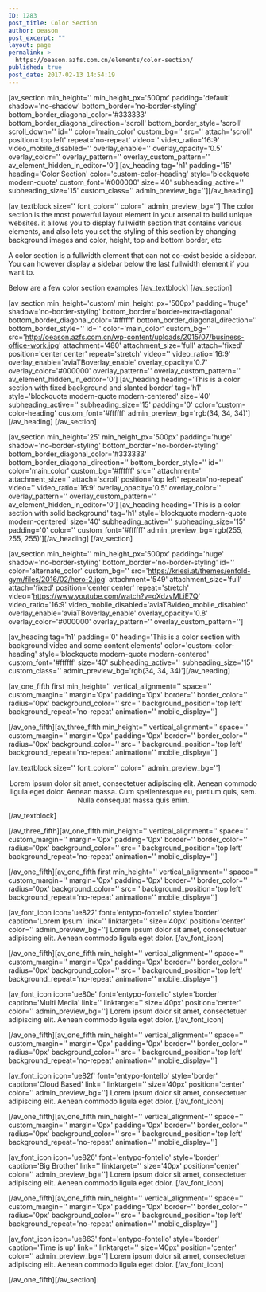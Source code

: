 ```yaml
---
ID: 1283
post_title: Color Section
author: oeason
post_excerpt: ""
layout: page
permalink: >
  https://oeason.azfs.com.cn/elements/color-section/
published: true
post_date: 2017-02-13 14:54:19
---
```

[av_section min_height='' min_height_px='500px' padding='default' shadow='no-shadow' bottom_border='no-border-styling' bottom_border_diagonal_color='#333333' bottom_border_diagonal_direction='scroll' bottom_border_style='scroll' scroll_down='' id='' color='main_color' custom_bg='' src='' attach='scroll' position='top left' repeat='no-repeat' video='' video_ratio='16:9' video_mobile_disabled='' overlay_enable='' overlay_opacity='0.5' overlay_color='' overlay_pattern='' overlay_custom_pattern='' av_element_hidden_in_editor='0']
[av_heading tag='h1' padding='15' heading='Color Section' color='custom-color-heading' style='blockquote modern-quote' custom_font='#000000' size='40' subheading_active='' subheading_size='15' custom_class='' admin_preview_bg=''][/av_heading]

[av_textblock size='' font_color='' color='' admin_preview_bg='']
The color section is the most powerful layout element in your arsenal to build unique websites. it allows you to display fullwidth section that contains various elements, and also lets you set the styling of this section by changing background images and color, height, top and bottom border, etc

A color section is a fullwidth element that can not co-exist beside a sidebar. You can however display a sidebar below the last fullwidth element if you want to.

Below are a few color section examples
[/av_textblock]
[/av_section]

[av_section min_height='custom' min_height_px='500px' padding='huge' shadow='no-border-styling' bottom_border='border-extra-diagonal' bottom_border_diagonal_color='#ffffff' bottom_border_diagonal_direction='' bottom_border_style='' id='' color='main_color' custom_bg='' src='http://oeason.azfs.com.cn/wp-content/uploads/2015/07/business-office-work.jpg' attachment='480' attachment_size='full' attach='fixed' position='center center' repeat='stretch' video='' video_ratio='16:9' overlay_enable='aviaTBoverlay_enable' overlay_opacity='0.7' overlay_color='#000000' overlay_pattern='' overlay_custom_pattern='' av_element_hidden_in_editor='0']
[av_heading heading='This is a color section with fixed background and slanted border' tag='h1' style='blockquote modern-quote modern-centered' size='40' subheading_active='' subheading_size='15' padding='0' color='custom-color-heading' custom_font='#ffffff' admin_preview_bg='rgb(34, 34, 34)'][/av_heading]
[/av_section]

[av_section min_height='25' min_height_px='500px' padding='huge' shadow='no-border-styling' bottom_border='no-border-styling' bottom_border_diagonal_color='#333333' bottom_border_diagonal_direction='' bottom_border_style='' id='' color='main_color' custom_bg='#ffffff' src='' attachment='' attachment_size='' attach='scroll' position='top left' repeat='no-repeat' video='' video_ratio='16:9' overlay_opacity='0.5' overlay_color='' overlay_pattern='' overlay_custom_pattern='' av_element_hidden_in_editor='0']
[av_heading heading='This is a color section with solid background' tag='h1' style='blockquote modern-quote modern-centered' size='40' subheading_active='' subheading_size='15' padding='0' color='' custom_font='#ffffff' admin_preview_bg='rgb(255, 255, 255)'][/av_heading]
[/av_section]

[av_section min_height='' min_height_px='500px' padding='huge' shadow='no-border-styling' bottom_border='no-border-styling' id='' color='alternate_color' custom_bg='' src='https://kriesi.at/themes/enfold-gym/files/2016/02/hero-2.jpg' attachment='549' attachment_size='full' attach='fixed' position='center center' repeat='stretch' video='https://www.youtube.com/watch?v=oXdzvMLiE7Q' video_ratio='16:9' video_mobile_disabled='aviaTBvideo_mobile_disabled' overlay_enable='aviaTBoverlay_enable' overlay_opacity='0.8' overlay_color='#000000' overlay_pattern='' overlay_custom_pattern='']

[av_heading tag='h1' padding='0' heading='This is a color section with background video and some content elements' color='custom-color-heading' style='blockquote modern-quote modern-centered' custom_font='#ffffff' size='40' subheading_active='' subheading_size='15' custom_class='' admin_preview_bg='rgb(34, 34, 34)'][/av_heading]

[av_one_fifth first min_height='' vertical_alignment='' space='' custom_margin='' margin='0px' padding='0px' border='' border_color='' radius='0px' background_color='' src='' background_position='top left' background_repeat='no-repeat' animation='' mobile_display='']

[/av_one_fifth][av_three_fifth min_height='' vertical_alignment='' space='' custom_margin='' margin='0px' padding='0px' border='' border_color='' radius='0px' background_color='' src='' background_position='top left' background_repeat='no-repeat' animation='' mobile_display='']

[av_textblock size='' font_color='' color='' admin_preview_bg='']
<p style="text-align: center;">Lorem ipsum dolor sit amet, consectetuer adipiscing elit. Aenean commodo ligula eget dolor. Aenean massa. Cum spellentesque eu, pretium quis, sem. Nulla consequat massa quis enim.</p>
[/av_textblock]

[/av_three_fifth][av_one_fifth min_height='' vertical_alignment='' space='' custom_margin='' margin='0px' padding='0px' border='' border_color='' radius='0px' background_color='' src='' background_position='top left' background_repeat='no-repeat' animation='' mobile_display='']

[/av_one_fifth][av_one_fifth first min_height='' vertical_alignment='' space='' custom_margin='' margin='0px' padding='0px' border='' border_color='' radius='0px' background_color='' src='' background_position='top left' background_repeat='no-repeat' animation='' mobile_display='']

[av_font_icon icon='ue822' font='entypo-fontello' style='border' caption='Lorem Ipsum' link='' linktarget='' size='40px' position='center' color='' admin_preview_bg='']
Lorem ipsum dolor sit amet, consectetuer adipiscing elit. Aenean commodo ligula eget dolor.
[/av_font_icon]

[/av_one_fifth][av_one_fifth min_height='' vertical_alignment='' space='' custom_margin='' margin='0px' padding='0px' border='' border_color='' radius='0px' background_color='' src='' background_position='top left' background_repeat='no-repeat' animation='' mobile_display='']

[av_font_icon icon='ue80e' font='entypo-fontello' style='border' caption='Multi Media' link='' linktarget='' size='40px' position='center' color='' admin_preview_bg='']
Lorem ipsum dolor sit amet, consectetuer adipiscing elit. Aenean commodo ligula eget dolor.
[/av_font_icon]

[/av_one_fifth][av_one_fifth min_height='' vertical_alignment='' space='' custom_margin='' margin='0px' padding='0px' border='' border_color='' radius='0px' background_color='' src='' background_position='top left' background_repeat='no-repeat' animation='' mobile_display='']

[av_font_icon icon='ue82f' font='entypo-fontello' style='border' caption='Cloud Based' link='' linktarget='' size='40px' position='center' color='' admin_preview_bg='']
Lorem ipsum dolor sit amet, consectetuer adipiscing elit. Aenean commodo ligula eget dolor.
[/av_font_icon]

[/av_one_fifth][av_one_fifth min_height='' vertical_alignment='' space='' custom_margin='' margin='0px' padding='0px' border='' border_color='' radius='0px' background_color='' src='' background_position='top left' background_repeat='no-repeat' animation='' mobile_display='']

[av_font_icon icon='ue826' font='entypo-fontello' style='border' caption='Big Brother' link='' linktarget='' size='40px' position='center' color='' admin_preview_bg='']
Lorem ipsum dolor sit amet, consectetuer adipiscing elit. Aenean commodo ligula eget dolor.
[/av_font_icon]

[/av_one_fifth][av_one_fifth min_height='' vertical_alignment='' space='' custom_margin='' margin='0px' padding='0px' border='' border_color='' radius='0px' background_color='' src='' background_position='top left' background_repeat='no-repeat' animation='' mobile_display='']

[av_font_icon icon='ue863' font='entypo-fontello' style='border' caption='Time is up' link='' linktarget='' size='40px' position='center' color='' admin_preview_bg='']
Lorem ipsum dolor sit amet, consectetuer adipiscing elit. Aenean commodo ligula eget dolor.
[/av_font_icon]

[/av_one_fifth][/av_section]